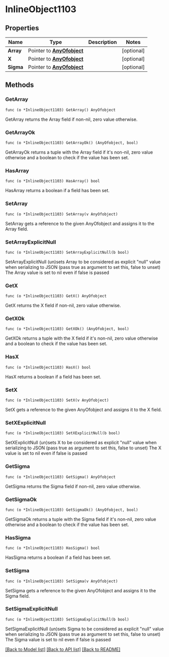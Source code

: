 # InlineObject1103

## Properties

Name | Type | Description | Notes
------------ | ------------- | ------------- | -------------
**Array** | Pointer to [**AnyOfobject**](anyOf&lt;object&gt;.md) |  | [optional] 
**X** | Pointer to [**AnyOfobject**](anyOf&lt;object&gt;.md) |  | [optional] 
**Sigma** | Pointer to [**AnyOfobject**](anyOf&lt;object&gt;.md) |  | [optional] 

## Methods

### GetArray

`func (o *InlineObject1103) GetArray() AnyOfobject`

GetArray returns the Array field if non-nil, zero value otherwise.

### GetArrayOk

`func (o *InlineObject1103) GetArrayOk() (AnyOfobject, bool)`

GetArrayOk returns a tuple with the Array field if it's non-nil, zero value otherwise
and a boolean to check if the value has been set.

### HasArray

`func (o *InlineObject1103) HasArray() bool`

HasArray returns a boolean if a field has been set.

### SetArray

`func (o *InlineObject1103) SetArray(v AnyOfobject)`

SetArray gets a reference to the given AnyOfobject and assigns it to the Array field.

### SetArrayExplicitNull

`func (o *InlineObject1103) SetArrayExplicitNull(b bool)`

SetArrayExplicitNull (un)sets Array to be considered as explicit "null" value
when serializing to JSON (pass true as argument to set this, false to unset)
The Array value is set to nil even if false is passed
### GetX

`func (o *InlineObject1103) GetX() AnyOfobject`

GetX returns the X field if non-nil, zero value otherwise.

### GetXOk

`func (o *InlineObject1103) GetXOk() (AnyOfobject, bool)`

GetXOk returns a tuple with the X field if it's non-nil, zero value otherwise
and a boolean to check if the value has been set.

### HasX

`func (o *InlineObject1103) HasX() bool`

HasX returns a boolean if a field has been set.

### SetX

`func (o *InlineObject1103) SetX(v AnyOfobject)`

SetX gets a reference to the given AnyOfobject and assigns it to the X field.

### SetXExplicitNull

`func (o *InlineObject1103) SetXExplicitNull(b bool)`

SetXExplicitNull (un)sets X to be considered as explicit "null" value
when serializing to JSON (pass true as argument to set this, false to unset)
The X value is set to nil even if false is passed
### GetSigma

`func (o *InlineObject1103) GetSigma() AnyOfobject`

GetSigma returns the Sigma field if non-nil, zero value otherwise.

### GetSigmaOk

`func (o *InlineObject1103) GetSigmaOk() (AnyOfobject, bool)`

GetSigmaOk returns a tuple with the Sigma field if it's non-nil, zero value otherwise
and a boolean to check if the value has been set.

### HasSigma

`func (o *InlineObject1103) HasSigma() bool`

HasSigma returns a boolean if a field has been set.

### SetSigma

`func (o *InlineObject1103) SetSigma(v AnyOfobject)`

SetSigma gets a reference to the given AnyOfobject and assigns it to the Sigma field.

### SetSigmaExplicitNull

`func (o *InlineObject1103) SetSigmaExplicitNull(b bool)`

SetSigmaExplicitNull (un)sets Sigma to be considered as explicit "null" value
when serializing to JSON (pass true as argument to set this, false to unset)
The Sigma value is set to nil even if false is passed

[[Back to Model list]](../README.md#documentation-for-models) [[Back to API list]](../README.md#documentation-for-api-endpoints) [[Back to README]](../README.md)


